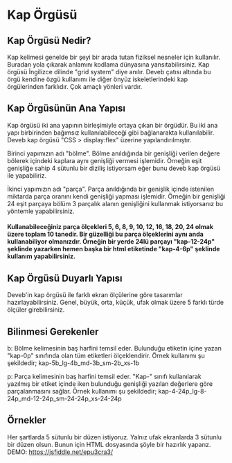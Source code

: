 # Kap Örgüsü

## Kap Örgüsü Nedir?

Kap kelimesi genelde bir şeyi bir arada tutan fiziksel nesneler için kullanılır. Buradan yola çıkarak anlamını kodlama dünyasına yansıtabilirsiniz. Kap örgüsü İngilizce dilinde "grid system" diye anılır. Deveb çatısı altında bu örgü kendine özgü kullanımı ile diğer önyüz iskeletlerindeki kap örgülerinden farklıdır. Çok amaçlı yönleri vardır.

## Kap Örgüsünün Ana Yapısı

Kap örgüsü iki ana yapının birleşimiyle ortaya çıkan bir örgüdür. Bu iki ana yapı birbirinden bağımsız kullanılabileceği gibi bağlanarakta kullanılabilir. Deveb kap örgüsü "CSS > display:flex" üzerine yapılandırılmıştır.

Birinci yapımızın adı "bölme". Bölme anıldığında bir genişliği verilen değere bölerek içindeki kaplara aynı genişliği vermesi işlemidir. Örneğin eşit genişliğe sahip 4 sütunlu bir diziliş istiyorsam eğer bunu deveb kap örgüsü ile yapabiliriz.

İkinci yapımızın adı "parça". Parça anıldığında bir genişlik içinde istenilen miktarda parça oranını kendi genişliği yapması işlemidir. Örneğin bir genişliği 24 eşit parçaya bölüm 3 parçalık alanın genişliğini kullanmak istiyorsanız bu yöntemle yapabilirsiniz.

#### Kullanabileceğiniz parça ölçekleri 5, 6, 8, 9, 10, 12, 16, 18, 20, 24 olmak üzere toplam 10 tanedir. Bir güzelliği bu parça ölçeklerini aynı anda kullanabiliyor olmanızdır. Örneğin bir yerde 24lü parçayı "kap-12-24p" şeklinde yazarken hemen başka bir html etiketinde "kap-4-6p" şeklinde kullanım yapabilirsiniz.

## Kap Örgüsü Duyarlı Yapısı

Deveb'in kap örgüsü ile farklı ekran ölçülerine göre tasarımlar hazırlayabilirsiniz. Genel, büyük, orta, küçük, ufak olmak üzere 5 farklı türde ölçüler girebilirsiniz.

## Bilinmesi Gerekenler

b: Bölme kelimesinin baş harfini temsil eder. Bulunduğu etiketin içine yazan "kap-0p" sınıfında olan tüm etiketleri ölçeklendirir. Örnek kullanımı şu şekildedir; kap-5b_lg-4b_md-3b_sm-2b_xs-1b

p: Parça kelimesinin baş harfini temsil eder. "Kap-" sınıfı kullanılarak yazılmış bir etiket içinde iken bulunduğu genişliği yazılan değerlere göre parçalanmasını sağlar. Örnek kullanımı şu şekildedir; kap-4-24p_lg-8-24p_md-12-24p_sm-24-24p_xs-24-24p

## Örnekler

Her şartlarda 5 sütunlu bir düzen istiyoruz. Yalnız ufak ekranlarda 3 sütunlu bir düzen olsun. Bunun için HTML dosyasında şöyle bir hazırlık yaparız. DEMO: https://jsfiddle.net/epu3cra3/
